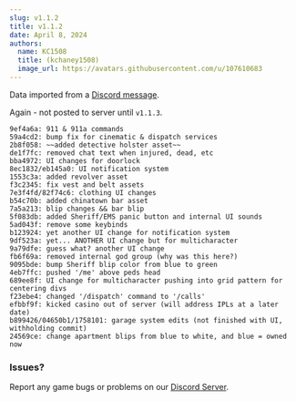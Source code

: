 ```yaml
---
slug: v1.1.2
title: v1.1.2
date: April 8, 2024
authors:
  name: KC1508
  title: (kchaney1508)
  image_url: https://avatars.githubusercontent.com/u/107610683
---
```


<head>
  <title>Backlot - v1.1.2</title>
</head>

Data imported from a [Discord message](https://discord.com/channels/1220214123954966548/1220219265681068053/1226843678169890816).

Again - not posted to server until `v1.1.3`.
```
9ef4a6a: 911 & 911a commands
59a4cd2: bump fix for cinematic & dispatch services
2b8f058: ~~added detective holster asset~~
de1f7fc: removed chat text when injured, dead, etc
bba4972: UI changes for doorlock
8ec1832/eb145a0: UI notification system
1553c3a: added revolver asset
f3c2345: fix vest and belt assets
7e3f4fd/82f74c6: clothing UI changes
b54c70b: added chinatown bar asset
7a5a213: blip changes && bar blip
5f083db: added Sheriff/EMS panic button and internal UI sounds
5ad043f: remove some keybinds
b123924: yet another UI change for notification system
9df523a: yet... ANOTHER UI change but for multicharacter
9a79dfe: guess what? another UI change
fb6f69a: removed internal god group (why was this here?)
9095bde: bump Sheriff blip color from blue to green
4eb7ffc: pushed '/me' above peds head
689ee8f: UI change for multicharacter pushing into grid pattern for centering divs
f23ebe4: changed '/dispatch' command to '/calls'
efbbf9f: kicked casino out of server (will address IPLs at a later date)
b899426/04650b1/1758101: garage system edits (not finished with UI, withholding commit)
24569ce: change apartment blips from blue to white, and blue = owned now
```

<!--truncate-->

### Issues? 
Report any game bugs or problems on our [Discord Server](https://backlot.city/discord).